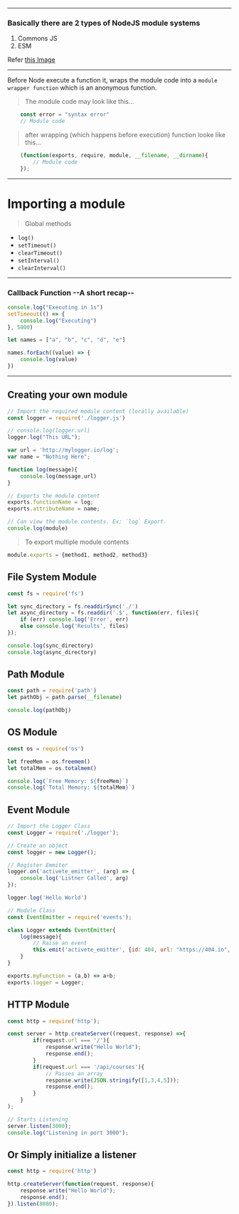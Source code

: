 - - - - - - - - - -
### Basically there are 2 types of NodeJS module systems
1. Commons JS
2. ESM

Refer [this Image](./commonjs-vs-esm.png)

- - - - - - - - - -

Before Node execute a function it, wraps the module code into a `module wrapper function` which is an anonymous function.


> The module code may look like this...
```javascript
    const error = "syntax error"
    // Module code
```

> after wrapping (which happens before execution) function looke like this...
```javascript
    (function(exports, require, module, __filename, __dirname){
        // Module code
    });
```

- - - - - - - - - -

# Importing a module

> Global methods
- `log()`
- `setTimeout()`
- `clearTimeout()`
- `setInterval()`
- `clearInterval()`

<hr>

### Callback Function --A short recap--

```javascript
console.log("Executing in 1s")
setTimeout(() => {
    console.log("Executing")
}, 5000)
```

```javascript
let names = ["a", "b", "c", "d", "e"]

names.forEach((value) => {
    console.log(value)
})
```

<hr>

## Creating your own module

```javascript
// Import the required module content (locally available)
const logger = require('./logger.js')

// console.log(logger.url)
logger.log("This URL");
```

```javascript
var url = 'http://mylogger.io/log';
var name = "Nothing Here";

function log(message){
    console.log(message,url)
}

// Exports the module content
exports.functionName = log;
exports.attributeName = name;

// Can view the module contents. Ex: `log` Export.
console.log(module)
```

> To export multiple module contents  

```javascript
module.exports = {method1, method2, method3}
```


## File System Module

```javascript
const fs = require('fs')

let sync_directory = fs.readdirSync('./')
let async_directory = fs.readdir('.$', function(err, files){
    if (err) console.log('Error', err)
    else console.log('Results', files)
});

console.log(sync_directory)
console.log(async_directory)
```

## Path Module

```javascript
const path = require('path')
let pathObj = path.parse(__filename)

console.log(pathObj)
```

## OS Module

```javascript
const os = require('os')

let freeMem = os.freemem()
let totalMem = os.totalmem()

console.log(`Free Memory: ${freeMem}`)
console.log(`Total Memory: ${totalMem}`)
```

## Event Module

```javascript
// Import the Logger Class
const Logger = require('./logger');

// Create an object
const logger = new Logger();

// Register Emmiter
logger.on('activete_emitter', (arg) => {
    console.log('Listner Called', arg)
});

logger.log('Hello World')
```

```javascript
// Module Class
const EventEmitter = require('events');

class Logger extends EventEmitter{
    log(message){
        // Raise an event
        this.emit('activete_emitter', {id: 404, url: "https://404.io", msg: message})
    }
}

exports.myFunction = (a,b) => a+b;
exports.logger = Logger;
```

## HTTP Module

```javascript
const http = require('http');

const server = http.createServer((request, response) =>{
        if(request.url === '/'){
            response.write("Hello World");
            response.end();
        }
        if(request.url === '/api/courses'){
            // Passes an array
            response.write(JSON.stringify([1,3,4,5]));
            response.end();
        }
    }
);

// Starts Listening
server.listen(3000);
console.log("Listening in port 3000");
```

## Or Simply initialize a listener

```javascript
const http = require('http')

http.createServer(function(request, response){
    response.write("Hello World");
    response.end();
}).listen(8080);
```